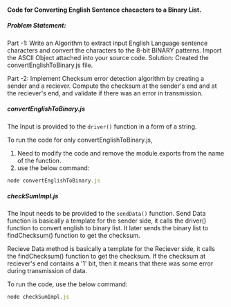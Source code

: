 #### Code for Converting English Sentence chacacters to a Binary List.

##### Problem Statement: 
Part -1: Write an Algorithm to extract input English Language sentence characters 
and convert the characters to the 8-bit BINARY patterns.
Import the ASCII Object attached into your source code.
Solution: Created the convertEnglishToBinary.js file.

Part -2: Implement Checksum error detection algorithm by creating a sender and a reciever.
Compute the checksum at the sender's end and at the reciever's end, and validate if there was an error
in transmission.

##### convertEnglishToBinary.js
The Input is provided to the ```driver()``` function in a form of a string.

To run the code for only convertEnglishToBinary.js,
1. Need to modify the code and remove the module.exports from the name of the function.
2. use the below command:
```javascript
node convertEnglishToBinary.js
```

##### checkSumImpl.js
The Input needs to be provided to the ```sendData()``` function.
Send Data function is basically a template for the sender side, it calls the driver() function to convert english to binary list. It later sends the binary list to findChecksum() function to get the checksum.

Recieve Data method is basically a template for the Reciever side, it calls the findChecksum() function to get the checksum. If the checksum at reciever's end contains a '1' bit, then it means that there was some error during transmission of data.

To run the code, use the below command:
```javascript
node checkSumImpl.js
```